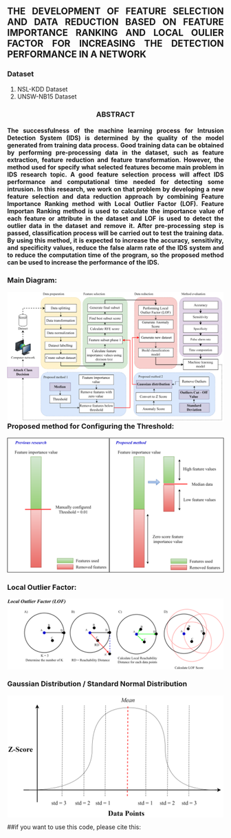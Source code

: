 <h2 align="justify">THE DEVELOPMENT OF FEATURE SELECTION AND DATA REDUCTION BASED ON FEATURE IMPORTANCE RANKING AND LOCAL OULIER FACTOR FOR INCREASING THE DETECTION PERFORMANCE IN A NETWORK
 </h2>

### Dataset
1. NSL-KDD Dataset
2. UNSW-NB15 Dataset

<h3 align="center"> ABSTRACT </h3>
<h4 align="Justify">
The successfulness of the machine learning process for Intrusion Detection System (IDS) is determined by the quality of the model generated from training data process. Good training data can be obtained by performing pre-processing data in the dataset, such as feature extraction, feature reduction and feature transformation. However, the method used for specify what selected features become main problem in IDS research topic. A good feature selection process will affect IDS performance and computational time needed for detecting some intrusion. In this research, we work on that problem by developing a new feature selection and data reduction approach by combining Feature Importance Ranking method with Local Outlier Factor (LOF). Feature Importan Ranking method is used to calculate the importance value of each feature or attribute in the dataset and LOF is used to detect the outlier data in the dataset and remove it. After pre-processing step is passed, classification process will be carried out to test the training data. By using this method, it is expected to increase the accuracy, sensitivity, and specificity values, reduce the false alarm rate of the IDS system and to reduce the computation time of the program, so the proposed method can be used to increase the performance of the IDS.
</h4>

### Main Diagram:
<img align="right" src="main-diagram2.png">

### Proposed method for Configuring the Threshold:
<img align="center" src="feature selection.png">

### Local Outlier Factor:
<img align="center" src="data reduction.png">

### Gaussian Distribution / Standard Normal Distribution
<img align="center" src="normal-dist.png">

##if you want to use this code, please cite this:


